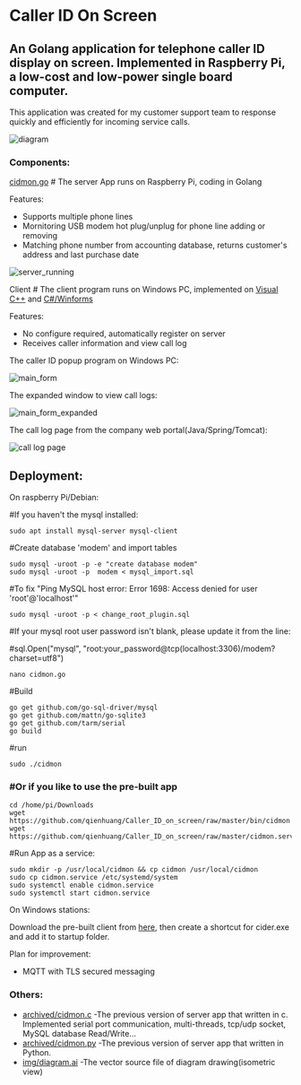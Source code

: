# Caller ID On Screen

## An Golang application for telephone caller ID display on screen. Implemented in Raspberry Pi, a low-cost and low-power single board computer.

This application was created for my customer support team to response quickly and efficiently for incoming service calls.

![diagram](https://github.com/qienhuang/Caller_ID_on_screen/blob/master/img/diagram.png)

### Components:

[cidmon.go](https://github.com/qienhuang/Caller_ID_on_screen/blob/master/cidmon.go)  # The server App runs on Raspberry Pi, coding in Golang

Features:

  - Supports multiple phone lines
  - Mornitoring USB modem hot plug/unplug for phone line adding or removing
  - Matching phone number from accounting database, returns customer's address and last purchase date
  
![server_running](https://github.com/qienhuang/Caller_ID_on_screen/blob/master/img/server_running.png)

Client     # The client program runs on Windows PC, implemented on [Visual C++](https://github.com/qienhuang/Caller_ID_on_screen/blob/master/client_cpp/cider/cider/ciderDlg.cpp) and [C#/Winforms](https://github.com/qienhuang/Caller_ID_on_screen/blob/master/client_cs/cider/cider/Form1.cs)

Features:
  - No configure required, automatically register on server
  - Receives caller information and view call log

The caller ID popup program on Windows PC:

![main_form](https://raw.githubusercontent.com/qienhuang/Caller_ID_on_screen/master/img/main_form.png)

The expanded window to view call logs:

![main_form_expanded](https://raw.githubusercontent.com/qienhuang/Caller_ID_on_screen/master/img/main_form_expanded.png)

The call log page from the company web portal(Java/Spring/Tomcat):

![call log page](https://raw.githubusercontent.com/qienhuang/Caller_ID_on_screen/master/img/web_calllog.png)

## Deployment:

On raspberry Pi/Debian:

#If you haven't the mysql installed:
```
sudo apt install mysql-server mysql-client
```

#Create database 'modem' and import tables
```
sudo mysql -uroot -p -e "create database modem"
sudo mysql -uroot -p  modem < mysql_import.sql
```
#To fix "Ping MySQL host error:  Error 1698: Access denied for user 'root'@'localhost'"
```
sudo mysql -uroot -p < change_root_plugin.sql
```
#If your mysql root user password isn't blank, please update it from the line:

#sql.Open("mysql", "root:your_password@tcp(localhost:3306)/modem?charset=utf8")
```
nano cidmon.go
```
#Build
```
go get github.com/go-sql-driver/mysql
go get github.com/mattn/go-sqlite3
go get github.com/tarm/serial
go build
```
#run
```
sudo ./cidmon
```

### #Or if you like to use the pre-built app
```
cd /home/pi/Downloads
wget https://github.com/qienhuang/Caller_ID_on_screen/raw/master/bin/cidmon
wget https://github.com/qienhuang/Caller_ID_on_screen/raw/master/cidmon.service
```

#Run App as a service:
```
sudo mkdir -p /usr/local/cidmon && cp cidmon /usr/local/cidmon
sudo cp cidmon.service /etc/systemd/system
sudo systemctl enable cidmon.service
sudo systemctl start cidmon.service
```

On Windows stations:

Download the pre-built client from [here](https://github.com/qienhuang/Caller_ID_on_screen/raw/master/bin/cider.exe), then create a shortcut for cider.exe and add it to startup folder.

Plan for improvement:
 - MQTT with TLS secured messaging

### Others:

- [archived/cidmon.c](https://github.com/qienhuang/Caller_ID_on_screen/blob/master/archived/cidmon.c)  -The previous version of server app that written in c. Implemented serial port communication, multi-threads, tcp/udp socket, MySQL database Read/Write...
- [archived/cidmon.py](https://github.com/qienhuang/Caller_ID_on_screen/blob/master/archived/cidmon.py)  -The previous version of server app that written in Python.
- [img/diagram.ai](https://github.com/qienhuang/Caller_ID_on_screen/blob/master/img/diagram.ai)    -The vector source file of diagram drawing(isometric view)

